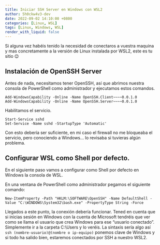 ```yaml
---
title: Iniciar SSH Server en Windows con WSL2
author: 5h0ckw4v3-dev
date: 2022-09-02 14:10:00 +0800
categories: [Linux, WSL]
tags: [Linux, Windows, WSL]
render_with_liquid: false
---
```


Si alguna vez habéis tenido la necesidad de conectaros a vuestra maquina y mas concretamente a la versión de Linux instalada por WSL2, este es tu sitio 😉

## Instalación de OpenSSH Server

Antes de nada, necesitamos tener OpenSSH, así que abrimos nuestra consola de PowerShell como administrador y ejecutamos estos comandos.

```plaintext
Add-WindowsCapability -Online -Name OpenSSH.Client~~~~0.0.1.0
Add-WindowsCapability -Online -Name OpenSSH.Server~~~~0.0.1.0

```
Habilitamos el servicio.

```plaintext
Start-Service sshd
Set-Service -Name sshd -StartupType 'Automatic'

```

Con esto debería ser suficiente, en mi caso el firewall no me bloqueaba el servicio, pero conociendo a Windows… lo revisaba si tuvieras algún problema.

## Configurar WSL como Shell por defecto.

En el siguiente paso vamos a configurar como Shell por defecto en Windows la consola de WSL.

En una ventana de PowerShell como administrador pegamos el siguiente comando:
```plaintext
New-ItemProperty -Path "HKLM:\SOFTWARE\OpenSSH" -Name DefaultShell -Value "C:\WINDOWS\System32\bash.exe" -PropertyType String -Force
```
Llegados a este punto, la conexión debería funcionar. Tened en cuenta que si inicias sesión en Windows con la cuenta de Microsoft tendréis que ver como se llama el usuario que crea Windows para ese “usuario conectado”. Simplemente ir a la carpeta C:\Users y lo veréis. 
La sintaxis sería algo así `ssh (nombre-usuario)@(nombre o ip-equipo)` ponemos clave de Windows y si todo ha salido bien, estaremos conectados por SSH a nuestro WSL2.
